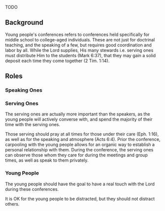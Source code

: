 TODO

## Background

Young people's conferences refers to conferences held specifically for middle school to college-aged individuals. These are not just for doctrinal teaching, and the speaking of a few, but requires good coordination and labor by all. While the Lord supplies, His many stewards i.e. serving ones must distribute Him to the students (Mark 6:37), that they may gain a solid deposit each time they come together (2 Tim. 1:14).

## Roles

### Speaking Ones

### Serving Ones

The serving ones are actually more important than the speakers, as the young people will actively converse with, and spend the majority of their time with the serving ones.

Those serving should pray at all times for those under their care (Eph. 1:16), as well as for the speaking and atmosphere (Acts 6:4). Prior the conference, carpooling with the young people allows for an organic way to establish a personal relationship with them. During the conference, the serving ones can observe those whom they care for during the meetings and group times, as well as speak to them privately.

### Young People

The young people should have the goal to have a real touch with the Lord during these conferences. 

It is OK for the young people to be distracted, but they should not distract others.